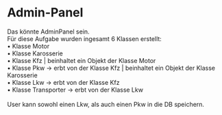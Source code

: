 # Admin-Panel
Das könnte AdminPanel sein.<br>
Für diese Aufgabe wurden ingesamt 6 Klassen erstellt:<br>
•	Klasse Motor<br>
•	Klasse Karosserie<br>
•	Klasse Kfz | beinhaltet ein Objekt der Klasse Motor<br>
•	Klasse Pkw -> erbt von der Klasse Kfz | beinhaltet ein Objekt der Klasse Karosserie<br>
•	Klasse Lkw -> erbt von der Klasse Kfz<br>
•	Klasse Transporter -> erbt von der Klasse Lkw<br>
<br>
User kann sowohl einen Lkw, als auch einen Pkw in die DB speichern. <br>
